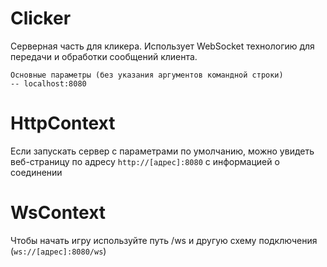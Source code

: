 # Clicker
Серверная часть для кликера. Использует WebSocket технологию
для передачи и обработки сообщений клиента.

```
Основные параметры (без указания аргументов командной строки)
-- localhost:8080
```

# HttpContext
Если запускать сервер с параметрами по умолчанию, можно увидеть веб-страницу по адресу ```http://[адрес]:8080``` 
с информацией о соединении

# WsContext
Чтобы начать игру используйте путь /ws и другую схему подключения (```ws://[адрес]:8080/ws```)
